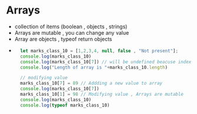 # Arrays

- collection of items (boolean , objects  , strings)
- Arrays are mutable , you can change any value
- Array are objects , typeof return objects
- ```js
    let marks_class_10 = [1,2,3,4, null, false , "Not present"];
    console.log(marks_class_10)
    console.log(marks_class_10[7]) // will be undefined beacuse index does not exits
    console.log("Length of array is "+marks_class_10.length)

    // modifying value
    marks_class_10[7] = 89 // Addding a new value to array
    console.log(marks_class_10[7])
    marks_class_10[1] = 98 // Modifying value , Arrays are mutable
    console.log(marks_class_10)
    console.log(typeof marks_class_10)
    ```
